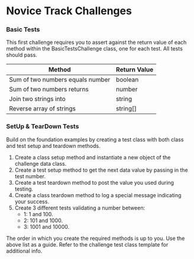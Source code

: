 # Novice Track Challenges
### Basic Tests
This first challenge requires you to assert against the return value of each method within the BasicTestsChallenge class, one for each test. All tests should pass.

| Method | Return Value |
| ------ | ------------ |
| Sum of two numbers equals number | boolean |
| Sum of two numbers returns | number |
| Join two strings into | string |
| Reverse array of strings | string[] |

### SetUp & TearDown Tests
Build on the foundation examples by creating a test class with both class and test setup and teardown methods.

1. Create a class setup method and instantiate a new object of the challenge data class.
2. Create a test setup method to get the next data value by passing in the test number.
3. Create a test teardown method to post the value you used during testing.
4. Create a class teardown method to log a special message indicating your success.
5. Create 3 different tests validating a number between:
    - 1: 1 and 100.
    - 2: 101 and 1000.
    - 3: 1001 and 10000.

The order in which you create the required methods is up to you. Use the above list as a guide.
Refer to the challenge test class template for additional info.
